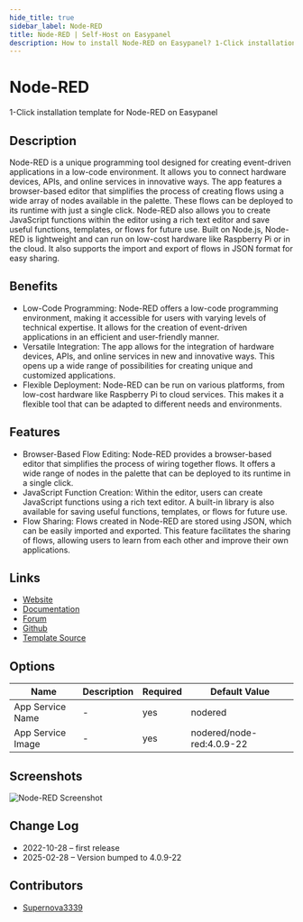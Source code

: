 ```yaml
---
hide_title: true
sidebar_label: Node-RED
title: Node-RED | Self-Host on Easypanel
description: How to install Node-RED on Easypanel? 1-Click installation template for Node-RED on Easypanel
---
```


<!-- generated -->

# Node-RED

1-Click installation template for Node-RED on Easypanel

## Description

Node-RED is a unique programming tool designed for creating event-driven applications in a low-code environment. It allows you to connect hardware devices, APIs, and online services in innovative ways. The app features a browser-based editor that simplifies the process of creating flows using a wide array of nodes available in the palette. These flows can be deployed to its runtime with just a single click. Node-RED also allows you to create JavaScript functions within the editor using a rich text editor and save useful functions, templates, or flows for future use. Built on Node.js, Node-RED is lightweight and can run on low-cost hardware like Raspberry Pi or in the cloud. It also supports the import and export of flows in JSON format for easy sharing.

## Benefits

- Low-Code Programming: Node-RED offers a low-code programming environment, making it accessible for users with varying levels of technical expertise. It allows for the creation of event-driven applications in an efficient and user-friendly manner.
- Versatile Integration: The app allows for the integration of hardware devices, APIs, and online services in new and innovative ways. This opens up a wide range of possibilities for creating unique and customized applications.
- Flexible Deployment: Node-RED can be run on various platforms, from low-cost hardware like Raspberry Pi to cloud services. This makes it a flexible tool that can be adapted to different needs and environments.

## Features

- Browser-Based Flow Editing: Node-RED provides a browser-based editor that simplifies the process of wiring together flows. It offers a wide range of nodes in the palette that can be deployed to its runtime in a single click.
- JavaScript Function Creation: Within the editor, users can create JavaScript functions using a rich text editor. A built-in library is also available for saving useful functions, templates, or flows for future use.
- Flow Sharing: Flows created in Node-RED are stored using JSON, which can be easily imported and exported. This feature facilitates the sharing of flows, allowing users to learn from each other and improve their own applications.

## Links

- [Website](https://nodered.org/)
- [Documentation](https://nodered.org/docs/)
- [Forum](https://discourse.nodered.org/)
- [Github](https://github.com/node-red)
- [Template Source](https://github.com/easypanel-io/templates/tree/main/templates/nodered)

## Options

Name | Description | Required | Default Value
-|-|-|-
App Service Name | - | yes | nodered
App Service Image | - | yes | nodered/node-red:4.0.9-22

## Screenshots

![Node-RED Screenshot](./assets/screenshot.png)

## Change Log

- 2022-10-28 – first release
- 2025-02-28 – Version bumped to 4.0.9-22

## Contributors

- [Supernova3339](https://github.com/Supernova3339)
